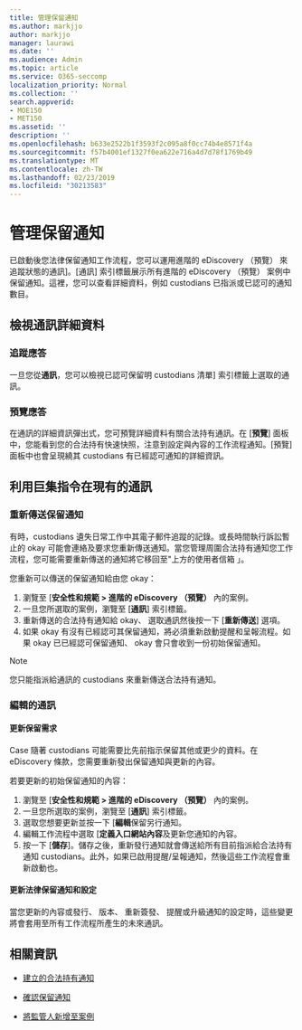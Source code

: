 ```yaml
---
title: 管理保留通知
ms.author: markjjo
author: markjjo
manager: laurawi
ms.date: ''
ms.audience: Admin
ms.topic: article
ms.service: O365-seccomp
localization_priority: Normal
ms.collection: ''
search.appverid:
- MOE150
- MET150
ms.assetid: ''
description: ''
ms.openlocfilehash: b633e2522b1f3593f2c095a8f0cc74b4e8571f4a
ms.sourcegitcommit: f57b4001ef1327f0ea622e716a4d7d78f1769b49
ms.translationtype: MT
ms.contentlocale: zh-TW
ms.lasthandoff: 02/23/2019
ms.locfileid: "30213583"
---
```

# <a name="manage-hold-notifications"></a>管理保留通知

已啟動後您法律保留通知工作流程，您可以運用進階的 eDiscovery （預覽） 來追蹤狀態的通訊]。[通訊] 索引標籤展示所有進階的 eDiscovery （預覽） 案例中保留通知。這裡，您可以查看詳細資料，例如 custodians 已指派或已認可的通知數目。

## <a name="view-communication-details"></a>檢視通訊詳細資料

### <a name="track-acknowledgements"></a>追蹤應答

一旦您從**通訊**，您可以檢視已認可保留明 custodians 清單] 索引標籤上選取的通訊。 

### <a name="preview-acknowledgements"></a>預覽應答

在通訊的詳細資訊彈出式，您可預覽詳細資料有關合法持有通訊。在 [**預覽**] 面板中，您能看到您的合法持有快速快照，注意到設定與內容的工作流程通知。[預覽] 面板中也會呈現繞其 custodians 有已經認可通知的詳細資訊。

## <a name="taking-action-on-existing-communications"></a>利用巨集指令在現有的通訊

### <a name="re-send-a-hold-notice"></a>重新傳送保留通知

有時，custodians 遺失日常工作中其電子郵件追蹤的記錄。或長時間執行訴訟暫止的 okay 可能會連絡及要求您重新傳送通知。當您管理周圍合法持有通知您工作流程，您可能需要重新傳送的通知將它移回至"上方的使用者信箱 」。

您重新可以傳送的保留通知給由您 okay：
1. 瀏覽至 [**安全性和規範 > 進階的 eDiscovery （預覽）** 內的案例。
2. 一旦您所選取的案例，瀏覽至 [**通訊**] 索引標籤。
3. 重新傳送的合法持有通知給 okay、 選取通訊然後按一下 [**重新傳送**] 選項。
4. 如果 okay 有沒有已經認可其保留通知，將必須重新啟動提醒和呈報流程。如果 okay 已已經認可保留通知、 okay 會只會收到一份初始保留通知。

> [!NOTE]
> 您只能指派給通訊的 custodians 來重新傳送合法持有通知。 

### <a name="edit-a-communication"></a>編輯的通訊

#### <a name="update-preservation-requirements"></a>更新保留需求
  
Case 隨著 custodians 可能需要比先前指示保留其他或更少的資料。在 eDiscovery 條款，您需要重新發出保留通知與更新的內容。

若要更新的初始保留通知的內容：

1. 瀏覽至 [**安全性和規範 > 進階的 eDiscovery （預覽）** 內的案例。
2. 一旦您所選取的案例，瀏覽至 [**通訊**] 索引標籤。
3. 選取您想要更新並按一下 [**編輯**保留另行通知。
4. 編輯工作流程中選取 [**定義入口網站內容**及更新您通知的內容。 
5. 按一下 [**儲存**]。儲存之後，重新發行通知就會傳送給所有目前指派給合法持有通知 custodians。此外，如果已啟用提醒/呈報通知，然後這些工作流程會重新啟動也。 


#### <a name="update-legal-hold-notifications-and-settings"></a>更新法律保留通知和設定

當您更新的內容或發行、 版本、 重新簽發、 提醒或升級通知的設定時，這些變更將會套用至所有工作流程所產生的未來通訊。

## <a name="related-information"></a>相關資訊 

- [建立的合法持有通知](create-hold-notification.md)
    
- [確認保留通知](acknowledge-hold-notification.md)
    
- [將監管人新增至案例](add-custodians-to-case.md)
